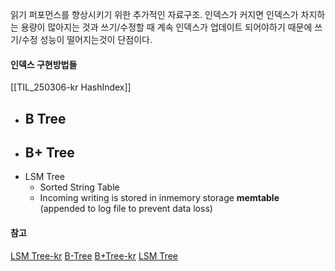 읽기 퍼포먼스를 향상시키기 위한 추가적인 자료구조. 인덱스가 커지면 인덱스가 차지하는 용량이 많아지는 것과 쓰기/수정할 때 계속 인덱스가 업데이트 되어야하기 때문에 쓰기/수정 성능이 떨어지는것이 단점이다.  

#### 인덱스 구현방법들 
[[TIL_250306-kr HashIndex]]
- B Tree
	- 
- B+ Tree
	- 
- LSM Tree
	- Sorted String Table 
	- Incoming writing is stored in inmemory storage **memtable** (appended to log file to prevent data loss)

#### 참고
[LSM Tree-kr](https://www.youtube.com/watch?v=i_vmkaR1x-I)
[B-Tree](https://www.youtube.com/watch?v=K1a2Bk8NrYQ)
[B+Tree-kr](https://www.youtube.com/watch?v=yLe7_3cGSeU)
[LSM Tree](https://www.youtube.com/watch?v=I6jB0nM9SKU)